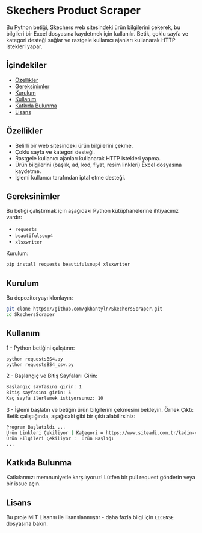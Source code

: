 # Skechers Product Scraper
Bu Python betiği, Skechers web sitesindeki ürün bilgilerini çekerek, bu bilgileri bir Excel dosyasına kaydetmek için kullanılır. Betik, çoklu sayfa ve kategori desteği sağlar ve rastgele kullanıcı ajanları kullanarak HTTP istekleri yapar.

## İçindekiler
- [Özellikler](#özellikler)
- [Gereksinimler](#gereksinimler)
- [Kurulum](#kurulum)
- [Kullanım](#kullanım)
- [Katkıda Bulunma](#katkıda-bulunma)
- [Lisans](#lisans)

## Özellikler
- Belirli bir web sitesindeki ürün bilgilerini çekme.
- Çoklu sayfa ve kategori desteği.
- Rastgele kullanıcı ajanları kullanarak HTTP istekleri yapma.
- Ürün bilgilerini (başlık, ad, kod, fiyat, resim linkleri) Excel dosyasına kaydetme.
- İşlemi kullanıcı tarafından iptal etme desteği.


## Gereksinimler
Bu betiği çalıştırmak için aşağıdaki Python kütüphanelerine ihtiyacınız vardır:
- `requests`
- `beautifulsoup4`
- `xlsxwriter`


Kurulum:
```bash
pip install requests beautifulsoup4 xlsxwriter
```

## Kurulum
Bu depozitoryayı klonlayın:
```bash
git clone https://github.com/gkhantyln/SkechersScraper.git
cd SkechersScraper
```

## Kullanım
1 - Python betiğini çalıştırın:
```bash
python requestsBS4.py
python requestsBS4_csv.py
```
2 - Başlangıç ve Bitiş Sayfalarıı Girin:
```bash
Başlangıç sayfasını girin: 1
Bitiş sayfasını girin: 5
Kaç sayfa ilerlemek istiyorsunuz: 10
```
3 - İşlemi başlatın ve betiğin ürün bilgilerini çekmesini bekleyin.
Örnek Çıktı:
Betik çalıştığında, aşağıdaki gibi bir çıktı alabilirsiniz:
```bash
Program Başlatıldı ...
Ürün Linkleri Çekiliyor | Kategori = https://www.siteadi.com.tr/kadin-c-1 | Sayfa = 1 | Ürün Sayısı = 20
Ürün Bilgileri Çekiliyor :  Ürün Başlığı
...
```

## Katkıda Bulunma
Katkılarınızı memnuniyetle karşılıyoruz! Lütfen bir pull request gönderin veya bir issue açın.

## Lisans
Bu proje MIT Lisansı ile lisanslanmıştır - daha fazla bilgi için `LICENSE` dosyasına bakın.

